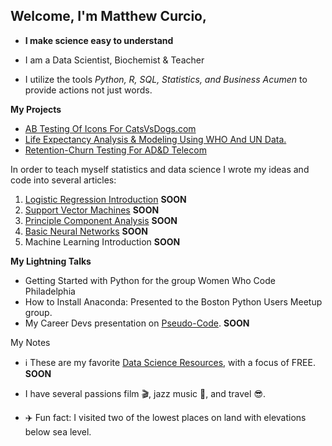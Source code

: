 ## Welcome, I'm Matthew Curcio, 

- **I make science easy to understand** 

- I am a Data Scientist, Biochemist & Teacher

- I utilize the tools *Python, R, SQL, Statistics, and Business Acumen* to provide actions not just words.

**My Projects**

- [AB Testing Of Icons For CatsVsDogs.com](https://github.com/mcc-us/AB_Testing)
- [Life Expectancy Analysis & Modeling Using WHO And UN Data.](https://github.com/mcc-us/Life_Expectancy_Analysis_Modeling)
- [Retention-Churn Testing For AD&D Telecom](https://github.com/mcc-us/Churn_Testing)

In order to teach myself statistics and data science I wrote my ideas and code into several articles:

1. [Logistic Regression Introduction]() **SOON**
1. [Support Vector Machines]() **SOON**
1. [Principle Component Analysis]() **SOON**
1. [Basic Neural Networks]() **SOON**
1. Machine Learning Introduction **SOON**


**My Lightning Talks**

- Getting Started with Python for the group Women Who Code Philadelphia
- How to Install Anaconda: Presented to the Boston Python Users Meetup group.
- My Career Devs presentation on [Pseudo-Code](). **SOON**


My Notes 

- :information_source: These are my favorite [Data Science Resources](), with a focus of FREE. **SOON**

- I have several passions film :clapper:, jazz music :saxophone:, and travel :sunglasses:.

- :airplane: Fun fact: I visited two of the lowest places on land with elevations below sea level.
